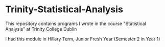 # Trinity-Statistical-Analysis
This repository contains programs I wrote in the course "Statistical Analysis" at Trinity College Dublin

I had this module in Hillary Term, Junior Fresh Year (Semester 2 in Year 1)
